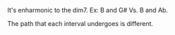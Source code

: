 It's enharmonic to the dim7. Ex: B and G# Vs. B and Ab.

The path that each interval undergoes is different. 